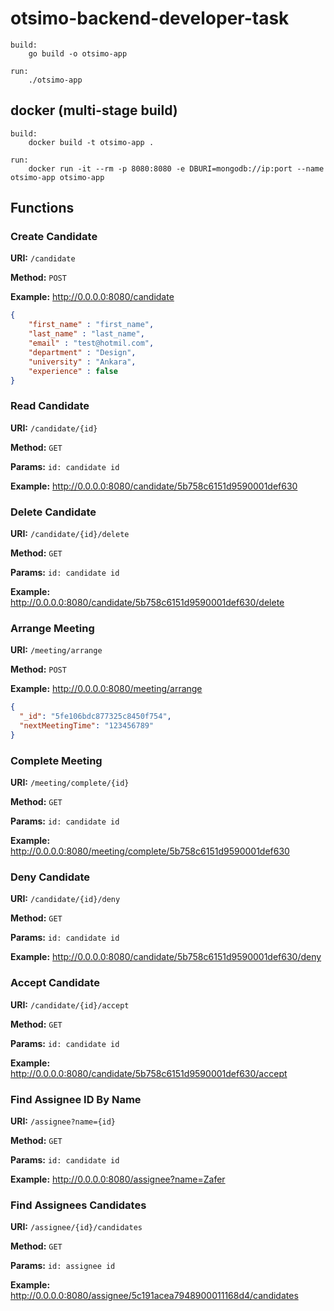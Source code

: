 # otsimo-backend-developer-task

    build:
        go build -o otsimo-app
    
    run: 
        ./otsimo-app

## docker (multi-stage build)

    build:
        docker build -t otsimo-app .
    
    run: 
        docker run -it --rm -p 8080:8080 -e DBURI=mongodb://ip:port --name otsimo-app otsimo-app

## Functions

### Create Candidate

**URI:** `/candidate`

**Method:** `POST`

**Example:** http://0.0.0.0:8080/candidate

```json
{ 
    "first_name" : "first_name", 
    "last_name" : "last_name", 
    "email" : "test@hotmil.com", 
    "department" : "Design", 
    "university" : "Ankara", 
    "experience" : false
}
```

### Read Candidate

**URI:** `/candidate/{id}`

**Method:** `GET`

**Params:** `id: candidate id`

**Example:** http://0.0.0.0:8080/candidate/5b758c6151d9590001def630

### Delete Candidate

**URI:** `/candidate/{id}/delete`

**Method:** `GET`

**Params:** `id: candidate id`

**Example:** http://0.0.0.0:8080/candidate/5b758c6151d9590001def630/delete

### Arrange Meeting

**URI:** `/meeting/arrange`

**Method:** `POST`

**Example:** http://0.0.0.0:8080/meeting/arrange

```json
{
  "_id": "5fe106bdc877325c8450f754",
  "nextMeetingTime": "123456789"
}
```

### Complete Meeting

**URI:** `/meeting/complete/{id}`

**Method:** `GET`

**Params:** `id: candidate id`

**Example:** http://0.0.0.0:8080/meeting/complete/5b758c6151d9590001def630


### Deny Candidate

**URI:** `/candidate/{id}/deny`

**Method:** `GET`

**Params:** `id: candidate id`

**Example:** http://0.0.0.0:8080/candidate/5b758c6151d9590001def630/deny

### Accept Candidate

**URI:** `/candidate/{id}/accept`

**Method:** `GET`

**Params:** `id: candidate id`

**Example:** http://0.0.0.0:8080/candidate/5b758c6151d9590001def630/accept

### Find Assignee ID By Name


**URI:** `/assignee?name={id}`

**Method:** `GET`

**Params:** `id: candidate id`

**Example:** http://0.0.0.0:8080/assignee?name=Zafer

### Find Assignees Candidates

**URI:** `/assignee/{id}/candidates`

**Method:** `GET`

**Params:** `id: assignee id`

**Example:** http://0.0.0.0:8080/assignee/5c191acea7948900011168d4/candidates